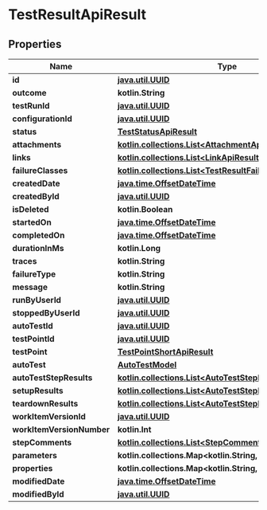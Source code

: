 
# TestResultApiResult

## Properties
| Name | Type | Description | Notes |
| ------------ | ------------- | ------------- | ------------- |
| **id** | [**java.util.UUID**](java.util.UUID.md) |  |  |
| **outcome** | **kotlin.String** |  |  |
| **testRunId** | [**java.util.UUID**](java.util.UUID.md) |  |  |
| **configurationId** | [**java.util.UUID**](java.util.UUID.md) |  |  |
| **status** | [**TestStatusApiResult**](TestStatusApiResult.md) |  |  |
| **attachments** | [**kotlin.collections.List&lt;AttachmentApiResult&gt;**](AttachmentApiResult.md) |  |  |
| **links** | [**kotlin.collections.List&lt;LinkApiResult&gt;**](LinkApiResult.md) |  |  |
| **failureClasses** | [**kotlin.collections.List&lt;TestResultFailureClassApiResult&gt;**](TestResultFailureClassApiResult.md) |  |  |
| **createdDate** | [**java.time.OffsetDateTime**](java.time.OffsetDateTime.md) |  |  |
| **createdById** | [**java.util.UUID**](java.util.UUID.md) |  |  |
| **isDeleted** | **kotlin.Boolean** |  |  |
| **startedOn** | [**java.time.OffsetDateTime**](java.time.OffsetDateTime.md) |  |  [optional] |
| **completedOn** | [**java.time.OffsetDateTime**](java.time.OffsetDateTime.md) |  |  [optional] |
| **durationInMs** | **kotlin.Long** |  |  [optional] |
| **traces** | **kotlin.String** |  |  [optional] |
| **failureType** | **kotlin.String** |  |  [optional] |
| **message** | **kotlin.String** |  |  [optional] |
| **runByUserId** | [**java.util.UUID**](java.util.UUID.md) |  |  [optional] |
| **stoppedByUserId** | [**java.util.UUID**](java.util.UUID.md) |  |  [optional] |
| **autoTestId** | [**java.util.UUID**](java.util.UUID.md) |  |  [optional] |
| **testPointId** | [**java.util.UUID**](java.util.UUID.md) |  |  [optional] |
| **testPoint** | [**TestPointShortApiResult**](TestPointShortApiResult.md) |  |  [optional] |
| **autoTest** | [**AutoTestModel**](AutoTestModel.md) |  |  [optional] |
| **autoTestStepResults** | [**kotlin.collections.List&lt;AutoTestStepResultsApiResult&gt;**](AutoTestStepResultsApiResult.md) |  |  [optional] |
| **setupResults** | [**kotlin.collections.List&lt;AutoTestStepResultsApiResult&gt;**](AutoTestStepResultsApiResult.md) |  |  [optional] |
| **teardownResults** | [**kotlin.collections.List&lt;AutoTestStepResultsApiResult&gt;**](AutoTestStepResultsApiResult.md) |  |  [optional] |
| **workItemVersionId** | [**java.util.UUID**](java.util.UUID.md) |  |  [optional] |
| **workItemVersionNumber** | **kotlin.Int** |  |  [optional] |
| **stepComments** | [**kotlin.collections.List&lt;StepCommentApiResult&gt;**](StepCommentApiResult.md) |  |  [optional] |
| **parameters** | **kotlin.collections.Map&lt;kotlin.String, kotlin.String&gt;** |  |  [optional] |
| **properties** | **kotlin.collections.Map&lt;kotlin.String, kotlin.String&gt;** |  |  [optional] |
| **modifiedDate** | [**java.time.OffsetDateTime**](java.time.OffsetDateTime.md) |  |  [optional] |
| **modifiedById** | [**java.util.UUID**](java.util.UUID.md) |  |  [optional] |



